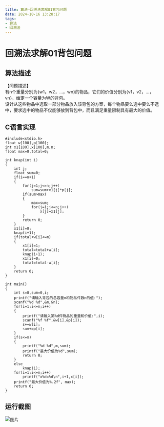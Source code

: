 ```yaml
---
title: 算法—回溯法求解01背包问题
date: 2024-10-16 13:28:17
tags:
- 算法
- 回溯法
---
```

# 回溯法求解01背包问题

## 算法描述

【问题描述】  
有n个重量分别为\{w1，w2，…，wn\}的物品，它们的价值分别为\{v1，v2，…，vn\}，给定一个容量为W的背包。  
设计从这些物品中选取一部分物品放入该背包的方案，每个物品要么选中要么不选中，要求选中的物品不仅能够放到背包中，而且满足重量限制具有最大的价值。

## C语言实现

```代码
#include<stdio.h>
float w[100],p[100];
int x1[100],x[100],m,n;
float max=0,total=0;

int knap(int i)
{
	int j;
	float sum=0;
	if(i==n+1)
	{
		for(j=1;j<=n;j++)
			sum=sum+x1[j]*p[j];
		if(sum>max)
		{
			max=sum;
			for(j=1;j<=n;j++)
				x[j]=x1[j];
		}
		return 0;
	}
	x1[i]=0;
	knap(i+1);
	if(total+w[i]<=m)
	{
		x1[i]=1;
		total=total+w[i];
		knap(i+1);
		x1[i]=0;
		total=total-w[i];
	}
	return 0;
}

int main()
{
	int s=0,sum=0,i;
	printf("请输入背包的总容量m和物品件数n的值:");
	scanf("%d %d",&m,&n);
	for(i=1;i<=n;i++)
	{
		printf("请输入第%d件物品的重量和价值:",i);
		scanf("%f %f",&w[i],&p[i]);
		s+=w[i];
		sum+=p[i];
	}
	if(s<=m)
	{
		printf("%d %d",m,sum);
		printf("最大价值为%d",sum);
		return 0;
	}
	else
		knap(1);
	for(i=1;i<=n;i++)
		printf("x%d=%d\n",i+1,x[i]);
	printf("最大价值为%.2f", max);
	return 0;
}
```

## 运行截图

![图片](https://cdn.jsdelivr.net/gh/GEM-Jay/images/huisu01bag.jpg)